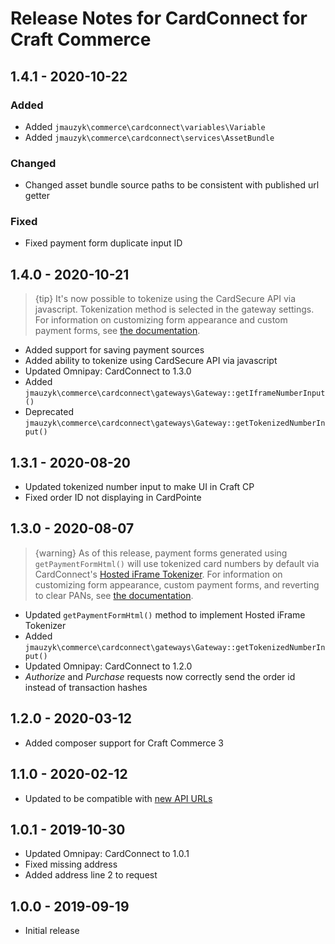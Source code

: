 # Release Notes for CardConnect for Craft Commerce

## 1.4.1 - 2020-10-22
### Added
* Added `jmauzyk\commerce\cardconnect\variables\Variable`
* Added `jmauzyk\commerce\cardconnect\services\AssetBundle`

### Changed
* Changed asset bundle source paths to be consistent with published url getter

### Fixed
* Fixed payment form duplicate input ID

## 1.4.0 - 2020-10-21
> {tip} It's now possible to tokenize using the CardSecure API via javascript. Tokenization method is selected in the gateway settings. For information on customizing form appearance and custom payment forms, see [the documentation](https://github.com/jmauzyk/commerce-cardconnect/blob/master/README.md).

* Added support for saving payment sources
* Added ability to tokenize using CardSecure API via javascript
* Updated Omnipay: CardConnect to 1.3.0
* Added `jmauzyk\commerce\cardconnect\gateways\Gateway::getIframeNumberInput()`
* Deprecated `jmauzyk\commerce\cardconnect\gateways\Gateway::getTokenizedNumberInput()`

## 1.3.1 - 2020-08-20
* Updated tokenized number input to make UI in Craft CP
* Fixed order ID not displaying in CardPointe

## 1.3.0 - 2020-08-07
> {warning} As of this release, payment forms generated using `getPaymentFormHtml()` will use tokenized card numbers by default via CardConnect's [Hosted iFrame Tokenizer](https://developer.cardconnect.com/hosted-iframe-tokenizer). For information on customizing form appearance, custom payment forms, and reverting to clear PANs, see [the documentation](https://github.com/jmauzyk/commerce-cardconnect/blob/master/README.md).

* Updated `getPaymentFormHtml()` method to implement Hosted iFrame Tokenizer
* Added `jmauzyk\commerce\cardconnect\gateways\Gateway::getTokenizedNumberInput()`
* Updated Omnipay: CardConnect to 1.2.0
* _Authorize_ and _Purchase_ requests now correctly send the order id instead of transaction hashes

## 1.2.0 - 2020-03-12
* Added composer support for Craft Commerce 3

## 1.1.0 - 2020-02-12
* Updated to be compatible with [new API URLs](https://developer.cardconnect.com/changelog/cardpointe-gateway-api#date-updated-9-16-2019)

## 1.0.1 - 2019-10-30
* Updated Omnipay: CardConnect to 1.0.1
* Fixed missing address
* Added address line 2 to request

## 1.0.0 - 2019-09-19
* Initial release
